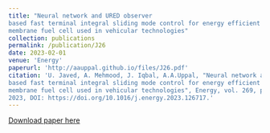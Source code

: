 ```yaml
---
title: "Neural network and URED observer
based fast terminal integral sliding mode control for energy efficient polymer electrolyte
membrane fuel cell used in vehicular technologies"
collection: publications
permalink: /publication/J26
date: 2023-02-01
venue: 'Energy'
paperurl: 'http://aauppal.github.io/files/J26.pdf'
citation: 'U. Javed, A. Mehmood, J. Iqbal, A.A.Uppal, "Neural network and URED observer
based fast terminal integral sliding mode control for energy efficient polymer electrolyte
membrane fuel cell used in vehicular technologies", Energy, vol. 269, pp. 126717,
2023, DOI: https://doi.org/10.1016/j.energy.2023.126717.'
---
```

[Download paper here](http://aauppal.github.io/files/J26.pdf)

